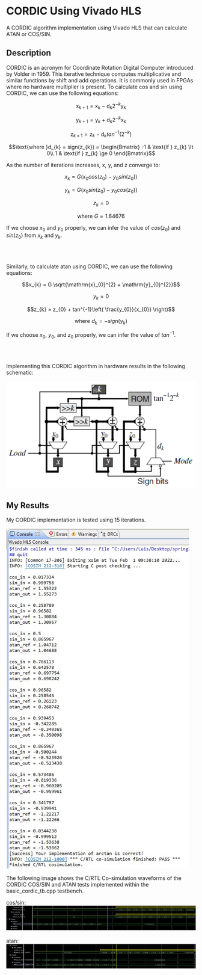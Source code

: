 # CORDIC Using Vivado HLS
A CORDIC algorithm implementation using Vivado HLS that can calculate ATAN or COS/SIN.
## Description
CORDIC is an acronym for Coordinate Rotation Digital Computer introduced by Volder in 1959. This iterative technique computes multiplicative and similar functions by shift and add operations. It is commonly used in FPGAs where no hardware multiplier is present.
To calculate cos and sin using CORDIC, we can use the following equations:

$$\mathrm{x}_{k+1}^{}= \mathrm{x}_{k}^{}− \mathrm{d}_{k}^{}2^{−k}\mathrm{y}_{k}^{}$$

$$\mathrm{y}_{k+1}^{}= \mathrm{y}_{k}^{}+ \mathrm{d}_{k}^{}2^{−k}\mathrm{x}_{k}^{}$$

$$\mathrm{z}_{k+1}^{}= \mathrm{z}_{k}^{}− \mathrm{d}_{k}^{}tan^{−1}(2^{-k})$$

$$\text{where }d_{k} = sign(z_{k}) = \begin{Bmatrix}
-1 &  \text{if } z_{k} \lt 0\\
1 & \text{if } z_{k} \ge  0
\end{Bmatrix}$$

As the number of iterations increases, x, y, and z converge to: 

$$x_{k} = G(x_{0}cos(z_{0}) - y_{0}sin(z_{0}))$$

$$y_{k} = G(x_{0}sin(z_{0}) - y_{0}cos(z_{0}))$$

$$z_{k} = 0$$

$$\text{where } G = 1.64676$$

$\text{If we choose } x_{0} \text{ and } y_{0} \text{ properly, we can infer the value of } cos(z_{0}) \text{ and } sin(z_{0}) \text{ from } x_{k} \text{ and } y_{k}\text{.}$

<br />
<br />

Similarly, to calculate atan using CORDIC, we can use the following equations:

$$x_{k} = G \sqrt{\mathrm{x}_{0}^{2} + \mathrm{y}_{0}^{2}}$$

$$y_{k} = 0$$

$$z_{k} = z_{0} + tan^{-1}\left( \frac{y_{0}}{x_{0}} \right)$$

$$\text{where } d_{k} = -sign(y_{k})$$

$\text{If we choose } x_{0} \text{, } y_{0} \text{, and } z_{0} \text{ properly, we can infer the value of } tan^{-1}\text{.}$

<br />
<br />

Implementing this CORDIC algorithm in hardware results in the following schematic:

![test](images/cordic_schematic.PNG)


## My Results
My CORDIC implementation is tested using 15 iterations.


![test](images/cpp_verify_atan.JPG)

The following image shows the C/RTL Co-simulation waveforms of the CORDIC COS/SIN and ATAN tests implemented within the basic_cordic_tb.cpp testbench.

cos/sin:
![test](images/cos_sin.JPG)
<br />
<br />
atan:
![test](images/atan.JPG)